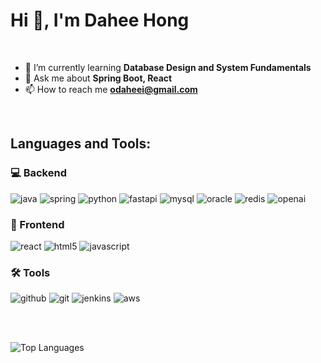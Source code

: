 # Hi 👋, I'm Dahee Hong

<br/>

- 🌱 I’m currently learning **Database Design and System Fundamentals**
- 💬 Ask me about **Spring Boot, React**
- 📫 How to reach me **odaheei@gmail.com**  

<br/>

## Languages and Tools:

### 💻 Backend
![java](https://img.shields.io/badge/Java-ED8B00?style=for-the-badge&logo=java&logoColor=white)
![spring](https://img.shields.io/badge/Spring-6DB33F?style=for-the-badge&logo=spring&logoColor=white)
![python](https://img.shields.io/badge/Python-3776AB?style=for-the-badge&logo=python&logoColor=white)
![fastapi](https://img.shields.io/badge/FastAPI-009688?style=for-the-badge&logo=fastapi&logoColor=white)
![mysql](https://img.shields.io/badge/MySQL-4479A1?style=for-the-badge&logo=mysql&logoColor=white)
![oracle](https://img.shields.io/badge/Oracle-F80000?style=for-the-badge&logo=oracle&logoColor=white)
![redis](https://img.shields.io/badge/Redis-D93B3B?style=for-the-badge&logo=redis&logoColor=white)
![openai](https://img.shields.io/badge/OpenAI-212121?style=for-the-badge&logo=openai&logoColor=white)

### 🎨 Frontend
![react](https://img.shields.io/badge/React-61DAFB?style=for-the-badge&logo=react&logoColor=black)
![html5](https://img.shields.io/badge/HTML5-E34F26?style=for-the-badge&logo=html5&logoColor=white)
![javascript](https://img.shields.io/badge/JavaScript-F7DF1E?style=for-the-badge&logo=javascript&logoColor=black)

### 🛠 Tools
![github](https://img.shields.io/badge/GitHub-181717?style=for-the-badge&logo=github&logoColor=white)
![git](https://img.shields.io/badge/Git-F05032?style=for-the-badge&logo=git&logoColor=white)
![jenkins](https://img.shields.io/badge/Jenkins-D24939?style=for-the-badge&logo=jenkins&logoColor=white)
![aws](https://img.shields.io/badge/AWS-232F3E?style=for-the-badge&logo=amazonaws&logoColor=white)

<br/><br/>

![Top Languages](https://github-readme-stats.vercel.app/api/top-langs?username=daheeh&show_icons=true&locale=en&layout=compact)
